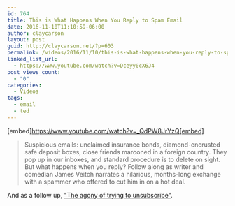 ```yaml
---
id: 764
title: This is What Happens When You Reply to Spam Email
date: 2016-11-10T11:10:59-06:00
author: claycarson
layout: post
guid: http://claycarson.net/?p=603
permalink: /videos/2016/11/10/this-is-what-happens-when-you-reply-to-spam-email/
linked_list_url:
  - https://www.youtube.com/watch?v=Dceyy0cX6J4
post_views_count:
  - "0"
categories:
  - Videos
tags:
  - email
  - ted
---
```

[embed]https://www.youtube.com/watch?v=_QdPW8JrYzQ[embed]

<blockquote>
  Suspicious emails: unclaimed insurance bonds, diamond-encrusted safe deposit boxes, close friends marooned in a foreign country. They pop up in our inboxes, and standard procedure is to delete on sight. But what happens when you reply? Follow along as writer and comedian James Veitch narrates a hilarious, months-long exchange with a spammer who offered to cut him in on a hot deal.
</blockquote>

And as a follow up, <a href="https://www.youtube.com/watch?v=Dceyy0cX6J4">"The agony of trying to unsubscribe"</a>.
